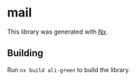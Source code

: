 # mail

This library was generated with [Nx](https://nx.dev).

## Building

Run `nx build ali-green` to build the library.
